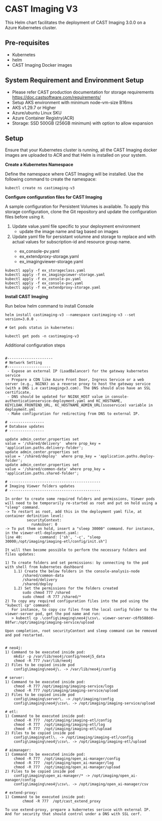 # CAST Imaging V3

This Helm chart facilitates the deployment of CAST Imaging 3.0.0 on a Azure Kubernetes cluster.

## Pre-requisites

- Kubernetes
- helm
- CAST Imaging Docker images

## System Requirement and Environment Setup

- Please refer CAST production documentation for storage requirements https://doc.castsoftware.com/requirements/
- Setup AKS environment with minimum node-vm-size B16ms
- AKS v1.29.7 or Higher
- Azure/ubuntu Linux SKU
- Azure Container Registry(ACR)
- Storage: SSD 500GB (256GB minimum) with option to allow expansion 

## Setup

Ensure that your Kubernetes cluster is running, all the CAST Imaging docker images are uploaded to ACR and that Helm is installed on your system.

**Create a Kubernetes Namespace**

Define the namespace where CAST Imaging will be installed. Use the following command to create the namespace:

```
kubectl create ns castimaging-v3

```
**Configure configuration files for CAST Imaging**

A sample configuration for Persistent Volumes is available. To apply this storage configuration, clone the Git repository and update the configuration files before using it. 
1. Update value.yaml file specific to your deployment environment
   - update the image name and tag based on images  
2. Update yaml file for persistant volumne and storage to replace <your-subscription-id> and <your-resource-group> with actual values for subscription-id and resource group name.
   - ex_console-pv.yaml
   - ex_extendproxy-storage.yaml
   - ex_imagingviewer-storage.yaml
```
kubectl apply -f ex_storageclass.yaml
kubectl apply -f ex_imagingviewer-storage.yaml
kubectl apply -f ex_console-pv.yaml
kubectl apply -f ex_console-pvc.yaml
kubectl apply -f ex_extendproxy-storage.yaml
```
**Install CAST Imaging**

Run below helm command to install Console
```
helm install castimaging-v3 --namespace castimaging-v3 --set version=3.0.0 .

# Get pods status in kubernetes:

kubectl get pods -n castimaging-v3

```

Additional configuration steps
```

#---------------------
# Network Setting
#--------------------
 - Expose an external IP (LoadBalancer) for the gateway kubernetes service
 - Prepare a CDN like Azure Front Door, Ingress Service or a web server (e.g., NGINX) as a reverse proxy to host the gateway service (with a DNS i.e castimagingv3.com). The DNS should also have an SSL certificate.
 - DNS should be updated for NGINX_HOST value in console-authenticationservice-deployment.yaml and KC_HOSTNAME, KEYCLOAK_FRONTEND_URL, KC_HOSTNAME_ADMIN_URL(ssoservice) variable in deployment.yml
 - Make configuration for redirecting from DNS to external IP.

# ----------------
# Database updates
# ----------------

update admin_center.properties set
value = '/shared/delivery'  where prop_key = 'application.paths.delivery-folder';
update admin_center.properties set
value = '/shared/deploy'  where prop_key = 'application.paths.deploy-folder';
update admin_center.properties set
value = '/shared/common-data' where prop_key = 'application.paths.shared-folder';

# ------------------------------------------
# Imaging Viewer folders updates
# ------------------------------------------

In order to create some required folders and permissions, Viewer pods will need to be temporarily re-started as root and put on hold using a "sleep" command.
-> To restart as root, add this in the deployment yaml file, at container definition level:
          securityContext:
            runAsUser: 0
-> To put them on hold, insert a "sleep 30000" command. For instance, in the viewer-etl-deployment.yaml:
line 40:		command: ['sh', '-c', "sleep 30000;/opt/imaging/imaging-etl/config/init.sh"]

It will then become possible to perform the necessary folders and files updates:

1) To create folders and set permissions: by connecting to the pod with shell from kubernetes dashboard
	1.1) Create the below folders in the console-analysis-node
	  	/shared/common-data
	  	/shared/delivery
	  	/shared/deploy
	1.2) Set the permissions for the folders created
	 	sudo chmod 777 /shared
	 	sudo chmod -R 777 /shared/*
2) To copy any required configuration files into the pod using the "kubectl cp" command:
   For instance, to copy csv files from the local config folder to the viewer-server pod, get the pod name and run:
   > kubectl cp .\config\imaging\neo4j\csv\. viewer-server-c6fb588dd-88fwr:/opt/imaging/imaging-service/upload

Upon completion, root securityContext and sleep command can be removed and pod restarted.


# neo4j:
1) Command to be executed inside pod:
	mkdir -p /var/lib/neo4j/config/neo4j5_data
	chmod -R 777 /var/lib/neo4j
2) Files to be copied inside pod
	config\imaging\neo4j\. -> /var/lib/neo4j/config

# server:
1) Command to be executed inside pod:
	chmod -R 777 /opt/imaging/imaging-service/logs
	chmod -R 777 /opt/imaging/imaging-service/upload
2) Files to be copied inside pod
	config\imaging\server\. -> /opt/imaging/config
	config\imaging\neo4j\csv\. -> /opt/imaging/imaging-service/upload

# etl:
1) Command to be executed inside pod:
	chmod -R 777  /opt/imaging/imaging-etl/config
	chmod -R 777  /opt/imaging/imaging-etl/log
	chmod -R 777  /opt/imaging/imaging-etl/upload
2) Files to be copied inside pod
	config\imaging\etl\. -> /opt/imaging/imaging-etl/config
	config\imaging\neo4j\csv\. -> /opt/imaging/imaging-etl/upload

# aimanager:
1) Command to be executed inside pod:
	chmod -R 777  /opt/imaging/open_ai-manager/config
	chmod -R 777  /opt/imaging/open_ai-manager/log
	chmod -R 777  /opt/imaging/open_ai-manager/upload
2) Files to be copied inside pod
	config\imaging\open_ai-manager/* -> /opt/imaging/open_ai-manager/config
	config\imaging\neo4j\csv\. -> /opt/imaging/open_ai-manager/csv

# extend-proxy:
1) Command to be executed inside pod:
        chmod -R 777  /opt/cast_extend_proxy

To use extend-proxy, prepare a kubernetes serivce with external IP. And for security that should control under a DNS with SSL cerf.
```
